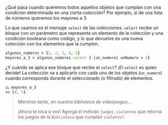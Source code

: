 ¿Qué pasa cuando queremos todos aquellos objetos que cumplan con una condición determinada en una cierta colección? Por ejemplo, si de una lista de números queremos los mayores a 3. 

Lo que usamos es el mensaje `select` de las colecciones. `select` recibe un _bloque_ con un parámetro que representa un elemento de la colección y una condición booleana como código, y lo que devuelve es una nueva colección con los elementos que la cumplen.

```ruby
algunos_numeros = [1, 2, 3, 4, 5]
mayores_a_3 = algunos_numeros.select { |un_numero| unNumero > 3}
```

¿Y cuándo se aplica ese bloque que recibe el `select`? ¡El `select` es quien decide!  La colección va a aplicarlo con cada uno de los objetos (`un_numero`) cuando corresponda durante el seleccionado (o filtrado) de elementos.

```ruby
ム mayores_a_3
=> [4, 5]
```

> _Mientras tanto, en nuestra biblioteca de videojuegos..._
>
>  ¡Ahora te toca a vos! Agregá el método `juegos_violentos` que retorna los juegos de la `Biblioteca` que cumplan `violento?`.